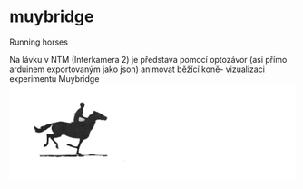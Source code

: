 # muybridge
Running horses


Na lávku v NTM (Interkamera 2) je představa pomocí optozávor (asi přímo arduinem exportovaným jako json) animovat běžící koně- vizualizaci experimentu Muybridge
![Kun](/image001.png)
